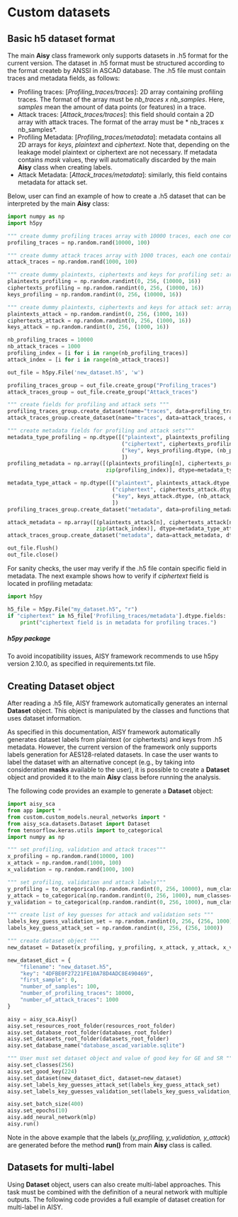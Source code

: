 # Custom datasets

## Basic h5 dataset format

The main **Aisy** class framework only supports datasets in .h5 format for the current version. The dataset in .h5 format must be structured
according to the format createb by ANSSI in ASCAD database. The .h5 file must contain traces and metadata fields, as follows:

- Profiling traces: [*Profiling_traces/traces*]: 2D array containing profiling traces. The format of the array must be *nb_traces x
  nb_samples*. Here, *samples* mean the amount of data points (or features) in a trace.
- Attack traces: [*Attack_traces/traces*]: this field should contain a 2D array with attack traces. The format of the array must be *
  nb_traces x nb_samples*.
- Profiling Metadata: [*Profiling_traces/metadata*]: metadata contains all 2D arrays for *keys*, *plaintext* and *ciphertext*. Note that,
  depending on the leakage model plaintext or ciphertext are not necessary. If metadata contains *mask* values, they will automatically
  discarded by the main **Aisy** class when creating labels.
- Attack Metadata: [*Attack_traces/metadata*]: similarly, this field contains metadata for attack set.

Below, user can find an example of how to create a .h5 dataset that can be interpreted by the main **Aisy** class:

```python
import numpy as np
import h5py

""" create dummy profiling traces array with 10000 traces, each one containing 100 samples """
profiling_traces = np.random.rand(10000, 100)

""" create dummy attack traces array with 1000 traces, each one containing 100 samples """
attack_traces = np.random.rand(1000, 100)

""" create dummy plaintexts, ciphertexts and keys for profiling set: array with 10000 rows x 16 bytes """
plaintexts_profiling = np.random.randint(0, 256, (10000, 16))
ciphertexts_profiling = np.random.randint(0, 256, (10000, 16))
keys_profiling = np.random.randint(0, 256, (10000, 16))

""" create dummy plaintexts, ciphertexts and keys for attack set: array with 1000 rows x 16 bytes """
plaintexts_attack = np.random.randint(0, 256, (1000, 16))
ciphertexts_attack = np.random.randint(0, 256, (1000, 16))
keys_attack = np.random.randint(0, 256, (1000, 16))

nb_profiling_traces = 10000
nb_attack_traces = 1000
profiling_index = [i for i in range(nb_profiling_traces)]
attack_index = [i for i in range(nb_attack_traces)]

out_file = h5py.File('new_dataset.h5', 'w')

profiling_traces_group = out_file.create_group("Profiling_traces")
attack_traces_group = out_file.create_group("Attack_traces")

""" create fields for profiling and attack sets """
profiling_traces_group.create_dataset(name="traces", data=profiling_traces, dtype=profiling_traces.dtype)
attack_traces_group.create_dataset(name="traces", data=attack_traces, dtype=attack_traces.dtype)

""" create metadata fields for profiling and attack sets"""
metadata_type_profiling = np.dtype([("plaintext", plaintexts_profiling.dtype, (nb_profiling_traces,)),
                                    ("ciphertext", ciphertexts_profiling.dtype, (nb_profiling_traces,)),
                                    ("key", keys_profiling.dtype, (nb_profiling_traces,))
                                    ])
profiling_metadata = np.array([(plaintexts_profiling[n], ciphertexts_profiling[n], keys_profiling[n]) for n in
                               zip(profiling_index)], dtype=metadata_type_profiling)

metadata_type_attack = np.dtype([("plaintext", plaintexts_attack.dtype, (nb_attack_traces,)),
                                 ("ciphertext", ciphertexts_attack.dtype, (nb_attack_traces,)),
                                 ("key", keys_attack.dtype, (nb_attack_traces,))
                                 ])
profiling_traces_group.create_dataset("metadata", data=profiling_metadata, dtype=metadata_type_profiling)

attack_metadata = np.array([(plaintexts_attack[n], ciphertexts_attack[n], keys_attack[n]) for n in
                            zip(attack_index)], dtype=metadata_type_attack)
attack_traces_group.create_dataset("metadata", data=attack_metadata, dtype=metadata_type_attack)

out_file.flush()
out_file.close()
```

For sanity checks, the user may verify if the .h5 file contain specific field in metadata.
The next example shows how to verify if *ciphertext* field is located in profiling metadata:

```python
import h5py

h5_file = h5py.File("my_dataset.h5", "r")
if "ciphertext" in h5_file['Profiling_traces/metadata'].dtype.fields:
    print("ciphertext field is in metadata for profiling traces.")
```

##### h5py package

To avoid incopatibility issues, AISY framework recommends to use h5py version 2.10.0, as specified in requirements.txt file.

## Creating **Dataset** object

After reading a .h5 file, AISY framework automatically generates an internal **Dataset** object. 
This object is manipulated by the classes and functions that uses dataset information.

As specified in this documentation, AISY framework automatically generates dataset labels from plaintext (or ciphertexts)
and keys from .h5 metadata. However, the current version of the framework only supports labels generation for AES128-related datasets.
In case the user wants to label the dataset with an alternative concept (e.g., by taking into consideration **masks** available to the user),
it is possible to create a **Dataset** object and provided it to the main **Aisy** class before running the analysis.

The following code provides an example to generate a **Dataset** object:

```python
import aisy_sca
from app import *
from custom.custom_models.neural_networks import *
from aisy_sca.datasets.Dataset import Dataset
from tensorflow.keras.utils import to_categorical
import numpy as np

""" set profiling, validation and attack traces"""
x_profiling = np.random.rand(10000, 100)
x_attack = np.random.rand(1000, 100)
x_validation = np.random.rand(1000, 100)

""" set profiling, validation and attack labels"""
y_profiling = to_categorical(np.random.randint(0, 256, 10000), num_classes=256)
y_attack = to_categorical(np.random.randint(0, 256, 1000), num_classes=256)
y_validation = to_categorical(np.random.randint(0, 256, 1000), num_classes=256)

""" create list of key guesses for attack and validation sets """
labels_key_guess_validation_set = np.random.randint(0, 256, (256, 1000))
labels_key_guess_attack_set = np.random.randint(0, 256, (256, 1000))

""" create dataset object """
new_dataset = Dataset(x_profiling, y_profiling, x_attack, y_attack, x_validation, y_validation)

new_dataset_dict = {
    "filename": "new_dataset.h5",
    "key": "4DFBE0F27221FE10A78D4ADC8E490469",
    "first_sample": 0,
    "number_of_samples": 100,
    "number_of_profiling_traces": 10000,
    "number_of_attack_traces": 1000
}

aisy = aisy_sca.Aisy()
aisy.set_resources_root_folder(resources_root_folder)
aisy.set_database_root_folder(databases_root_folder)
aisy.set_datasets_root_folder(datasets_root_folder)
aisy.set_database_name("database_ascad_variable.sqlite")

""" User must set dataset object and value of good key for GE and SR """
aisy.set_classes(256)
aisy.set_good_key(224)
aisy.set_dataset(new_dataset_dict, dataset=new_dataset)
aisy.set_labels_key_guesses_attack_set(labels_key_guess_attack_set)
aisy.set_labels_key_guesses_validation_set(labels_key_guess_validation_set)

aisy.set_batch_size(400)
aisy.set_epochs(10)
aisy.add_neural_network(mlp)
aisy.run()
```

Note in the above example that the labels (*y_profiling, y_validation, y_attack*) are generated before the method **run()** from main **Aisy** class is
called.

## Datasets for multi-label

Using **Dataset** object, users can also create multi-label approaches. 
This task must be combined with the definition of a neural network with multiple outputs.
The following code provides a full example of dataset creation for multi-label in AISY. 